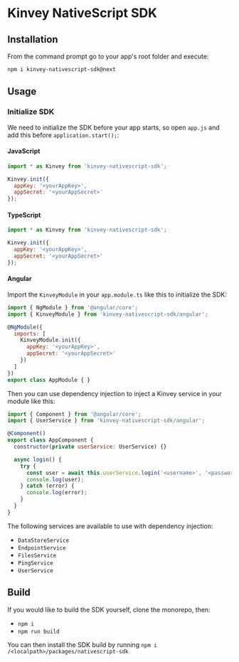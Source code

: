 # Kinvey NativeScript SDK

## Installation

From the command prompt go to your app's root folder and execute:

```bash
npm i kinvey-nativescript-sdk@next
```

## Usage

### Initialize SDK

We need to initialize the SDK before your app starts, so open `app.js` and add this before `application.start();`:

#### JavaScript
```js
import * as Kinvey from 'kinvey-nativescript-sdk';

Kinvey.init({
  appKey: '<yourAppKey>',
  appSecret: '<yourAppSecret>'
});
```

#### TypeScript
```js
import * as Kinvey from 'kinvey-nativescript-sdk';

Kinvey.init({
  appKey: '<yourAppKey>',
  appSecret: '<yourAppSecret>'
});
```

#### Angular
Import the `KinveyModule` in your `app.module.ts` like this to initialize the SDK:

```js
import { NgModule } from '@angular/core';
import { KinveyModule } from 'kinvey-nativescript-sdk/angular';

@NgModule({
  imports: [
    KinveyModule.init({
      appKey: '<yourAppKey>',
      appSecret: '<yourAppSecret>'
    })
  ]
})
export class AppModule { }
```

Then you can use dependency injection to inject a Kinvey service in your module like this:

```js
import { Component } from '@angular/core';
import { UserService } from 'kinvey-nativescript-sdk/angular';

@Component()
export class AppComponent {
  constructor(private userService: UserService) {}

  async login() {
    try {
      const user = await this.userService.login('<username>', '<password>');
      console.log(user);
    } catch (error) {
      console.log(error);
    }
  }
}
```

The following services are available to use with dependency injection:

- `DataStoreService`
- `EndpointService`
- `FilesService`
- `PingService`
- `UserService`

## Build

If you would like to build the SDK yourself, clone the monorepo, then:
- `npm i`
- `npm run build`

You can then install the SDK build by running `npm i /<localpath>/packages/nativescript-sdk`
